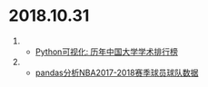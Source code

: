 # 2018.10.31
1. - [Python可视化: 历年中国大学学术排行榜](https://zhuanlan.zhihu.com/p/46503049)
2. - [pandas分析NBA2017-2018赛季球员球队数据](https://www.jianshu.com/p/4a8c796b6f60)
